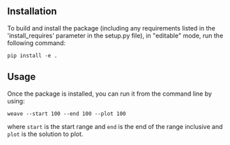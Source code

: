 

## Installation

To build and install the package (including any requirements listed in the 'install_requires' parameter in the setup.py file), in "editable" mode, run the following command:
```
pip install -e .
```

## Usage

Once the package is installed, you can run it from the command line by using:
```
weave --start 100 --end 100 --plot 100
```
where `start` is the start range and `end` is the end of the range inclusive and `plot` is the solution to plot.